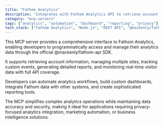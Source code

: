 ```yaml
---
title: "Fathom Analytics"
description: "Integrates with Fathom Analytics API to retrieve account data, manage sites, track events, generate reports, and monitor real-time visitor analytics."
category: "mcp-servers"
tags: ["analytics", "automation", "dashboard", "reporting", "privacy"]
tech_stack: ["Fathom Analytics", "Node.js", "REST API", "@mackenly/fathom-api", "Data Visualization"]
---
```


This MCP server provides a comprehensive interface to Fathom Analytics, enabling developers to programmatically access and manage their analytics data through the official @mackenly/fathom-api SDK. 

It supports retrieving account information, managing multiple sites, tracking custom events, generating detailed reports, and monitoring real-time visitor data with full API coverage.

Developers can automate analytics workflows, build custom dashboards, integrate Fathom data with other systems, and create sophisticated reporting tools. 

The MCP simplifies complex analytics operations while maintaining data accuracy and security, making it ideal for applications requiring privacy-focused analytics integration, marketing automation, or business intelligence solutions.